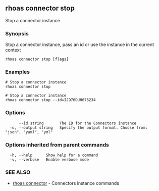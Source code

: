## rhoas connector stop

Stop a connector instance

### Synopsis

Stop a connector instance, pass an id or use the instance in the current context

```
rhoas connector stop [flags]
```

### Examples

```
# Stop a connector instance
rhoas connector stop

# Stop a connector instance
rhoas connector stop --id=IJD76DUH675234

```

### Options

```
      --id string       The ID for the Connectors instance
  -o, --output string   Specify the output format. Choose from: "json", "yaml", "yml"
```

### Options inherited from parent commands

```
  -h, --help      Show help for a command
  -v, --verbose   Enable verbose mode
```

### SEE ALSO

* [rhoas connector](rhoas_connector.md)	 - Connectors instance commands

